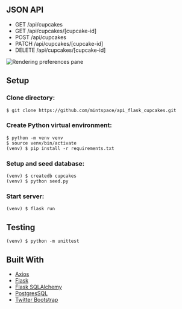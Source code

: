 ## JSON API

* GET /api/cupcakes
* GET /api/cupcakes/[cupcake-id]
* POST /api/cupcakes
* PATCH /api/cupcakes/[cupcake-id]
* DELETE /api/cupcakes/[cupcake-id]

![Rendering preferences pane](https://mintspace.github.io/api_flask_cupcakes/cupcake.png)

## Setup


### Clone directory:

	$ git clone https://github.com/mintspace/api_flask_cupcakes.git

### Create Python virtual environment:

	$ python -m venv venv
	$ source venv/bin/activate
	(venv) $ pip install -r requirements.txt

### Setup and seed database:

	(venv) $ createdb cupcakes
	(venv) $ python seed.py

### Start server:

	(venv) $ flask run

## Testing

	(venv) $ python -m unittest

## Built With

* [Axios](https://github.com/axios/axios)
* [Flask](https://flask.palletsprojects.com/en/1.1.x/)
* [Flask SQLAlchemy](https://flask-sqlalchemy.palletsprojects.com/en/2.x/)
* [PostgresSQL](https://www.postgresql.org/)
* [Twitter Bootstrap](https://getbootstrap.com/)
